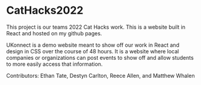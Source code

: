 # CatHacks2022
This project is our teams 2022 Cat Hacks work. This is a website built in React and hosted on my github pages. 

UKonnect is a demo website meant to show off our work in React and design in CSS over the course of 48 hours. It is a website where local companies or organizations can post events to show off and allow students to more easily access that information.

Contributors: Ethan Tate, Destyn Carlton, Reece Allen, and Matthew Whalen
